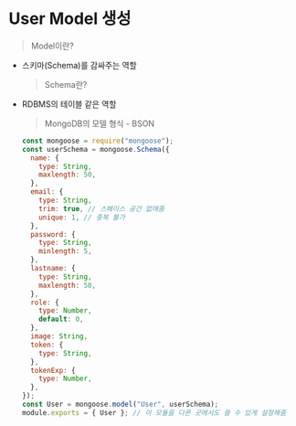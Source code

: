 # User Model 생성

> Model이란?

- 스키마(Schema)를 감싸주는 역할
  > Schema란?
- RDBMS의 테이블 같은 역할

  > MongoDB의 모델 형식 - BSON

  ```javascript
  const mongoose = require("mongoose");
  const userSchema = mongoose.Schema({
    name: {
      type: String,
      maxlength: 50,
    },
    email: {
      type: String,
      trim: true, // 스페이스 공간 없애줌
      unique: 1, // 중복 불가
    },
    password: {
      type: String,
      minlength: 5,
    },
    lastname: {
      type: String,
      maxlength: 50,
    },
    role: {
      type: Number,
      default: 0,
    },
    image: String,
    token: {
      type: String,
    },
    tokenExp: {
      type: Number,
    },
  });
  const User = mongoose.model("User", userSchema);
  module.exports = { User }; // 이 모듈을 다른 곳에서도 쓸 수 있게 설정해줌
  ```
